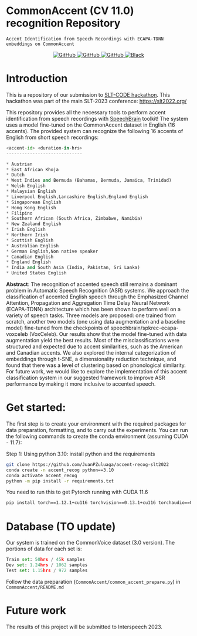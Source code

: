 # CommonAccent (CV 11.0) recognition Repository

`Accent Identification from Speech Recordings with ECAPA-TDNN embeddings on CommonAccent`

<p align="center">
    <a href="https://github.com/JuanPZuluaga/accent-recog-slt2022/blob/master/LICENSE">
        <img alt="GitHub" src="https://img.shields.io/badge/License-MIT-green.svg">
    </a>
    <a href="https://huggingface.co/Jzuluaga/accent-id-commonaccent_ecapa">
        <img alt="GitHub" src="https://img.shields.io/badge/%F0%9F%A4%97-Models%20on%20Hub-yellow">
    </a>
    <a href="https://github.com/JuanPZuluaga/accent-recog-slt2022">
        <img alt="GitHub" src="https://img.shields.io/badge/GitHub-Open%20source-green">
    </a>
    <a href="https://github.com/psf/black">
        <img alt="Black" src="https://img.shields.io/badge/code%20style-black-000000.svg">
    </a>
</p>

# Introduction

This is a repository of our submission to [SLT-CODE hackathon](https://slt2022.org/hackathon.php). This hackathon was part of the main SLT-2023 conference: https://slt2022.org/


This repository provides all the necessary tools to perform accent identification from speech recordings with [SpeechBrain](https://github.com/speechbrain/speechbrain) toolkit! The system uses a model fine-tuned on the CommonAccent dataset in English (16 accents). The provided system can recognize the following 16 accents of English from short speech recordings:

```python
<accent-id> <duration-in-hrs>
-----------------------------

* Austrian
* East African Khoja
* Dutch
* West Indies and Bermuda (Bahamas, Bermuda, Jamaica, Trinidad)
* Welsh English
* Malaysian English
* Liverpool English,Lancashire English,England English
* Singaporean English
* Hong Kong English
* Filipino
* Southern African (South Africa, Zimbabwe, Namibia)
* New Zealand English
* Irish English
* Northern Irish
* Scottish English
* Australian English
* German English,Non native speaker
* Canadian English
* England English
* India and South Asia (India, Pakistan, Sri Lanka)
* United States English

```

**Abstract**: The recognition of accented speech still remains a dominant problem in Automatic Speech Recognition (ASR) systems. We approach the classification of accented English speech through the Emphasized Channel Attention, Propagation and Aggregation Time Delay Neural Network (ECAPA-TDNN) architecture which has been shown to perform well on a variety of speech tasks. Three models are proposed: one trained from scratch, another two models (one using data augmentation and a baseline model) fine-tuned from the checkpoints of speechbrain/spkrec-ecapa-voxceleb (VoxCeleb). Our results show that the model fine-tuned with data augmentation yield the best results. Most of the misclassifications were structured and expected due to accent similarities, such as the American and Canadian accents. We also explored the internal categorization of embeddings through t-SNE, a dimensionality reduction technique, and found that there was a level of clustering based on phonological similarity. For future work, we would like to explore the implementation of this accent classification system in our suggested framework to improve ASR performance by making it more inclusive to accented speech. 


# Get started: 

The first step is to create your environment with the required packages for data preparation, formatting, and to carry out the experiments. You can run the following commands to create the conda environment (assuming CUDA - 11.7):

Step 1: Using python 3.10: install python and the requirements

```bash
git clone https://github.com/JuanPZuluaga/accent-recog-slt2022
conda create -n accent_recog python==3.10
conda activate accent_recog
python -m pip install -r requirements.txt
```

You need to run this to get Pytorch running with CUDA 11.6

```bash
pip install torch==1.12.1+cu116 torchvision==0.13.1+cu116 torchaudio==0.12.1 --extra-index-url https://download.pytorch.org/whl/cu116
```

# Database (TO update)

Our system is trained on the CommonVoice dataset (3.0 version). The portions of data for each set is:

```python
Train set: 50hrs / 45k samples
Dev set: 1.24hrs / 1062 samples
Test set: 1.15hrs / 972 samples
```

Follow the data preparation (`CommonAccent/common_accent_prepare.py`) in `CommonAccent/README.md`


# Future work

The results of this project will be submitted to Interspeech 2023. 